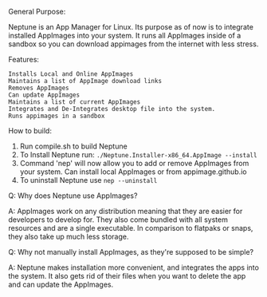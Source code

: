 General Purpose:

Neptune is an App Manager for Linux. Its purpose as of now is to integrate installed AppImages into your system. It runs all AppImages inside of a sandbox so you can download appimages from the internet with less stress.

Features:

    Installs Local and Online AppImages
    Maintains a list of AppImage download links
    Removes AppImages
    Can update AppImages
    Maintains a list of current AppImages
    Integrates and De-Integrates desktop file into the system.
    Runs appimages in a sandbox 

How to build:

1. 
    Run compile.sh to build Neptune
2. 
    To Install Neptune run: `./Neptune.Installer-x86_64.AppImage --install`
3. 
    Command 'nep' will now allow you to add or remove AppImages from your system. Can install local AppImages or from appimage.github.io
4. 
    To uninstall Neptune use `nep --uninstall`

Q: Why does Neptune use AppImages?

A: AppImages work on any distribution meaning that they are easier for developers to develop for. They also come bundled with all system resources and are a single executable. In comparison to flatpaks or snaps, they also take up much less storage. 

Q: Why not manually install AppImages, as they're supposed to be simple?

A: Neptune makes installation more convenient, and integrates the apps into the system. It also gets rid of their files when you want to delete the app and can update the AppImages.
